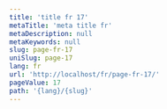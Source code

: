 ```yaml
---
title: 'title fr 17'
metaTitle: 'meta title fr'
metaDescription: null
metaKeywords: null
slug: page-fr-17
uniSlug: page-17
lang: fr
url: 'http://localhost/fr/page-fr-17/'
pageValue: 17
path: '{lang}/{slug}'
---
```

